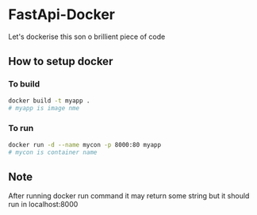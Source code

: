 # FastApi-Docker
Let's dockerise this son o brillient piece of code

## How to setup docker
### To build
```bash
docker build -t myapp .
# myapp is image nme
```

### To run
```bash
docker run -d --name mycon -p 8000:80 myapp
# mycon is container name
```

## Note
After running docker run command it may return some string but it should run in localhost:8000